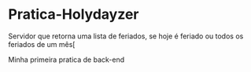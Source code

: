 # Pratica-Holydayzer
Servidor que retorna uma lista de feriados, se hoje é feriado ou todos os feriados de um mês[

Minha primeira pratica de back-end
